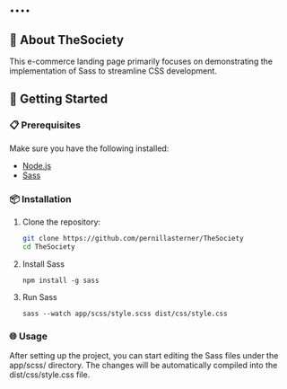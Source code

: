 # ....

## 📖 About TheSociety

This e-commerce landing page primarily focuses on demonstrating the implementation of Sass to streamline CSS development.

## 🚀 Getting Started

### 📋 Prerequisites

Make sure you have the following installed:

- [Node.js](https://nodejs.org/)
- [Sass](https://sass-lang.com/)

### 📦 Installation

1. Clone the repository:

   ```bash
   git clone https://github.com/pernillasterner/TheSociety
   cd TheSociety

   ```

2. Install Sass

   ```
   npm install -g sass
   ```

3. Run Sass
   ```
   sass --watch app/scss/style.scss dist/css/style.css
   ```

### 🌐 Usage

After setting up the project, you can start editing the Sass files under the app/scss/ directory. The changes will be automatically compiled into the dist/css/style.css file.
